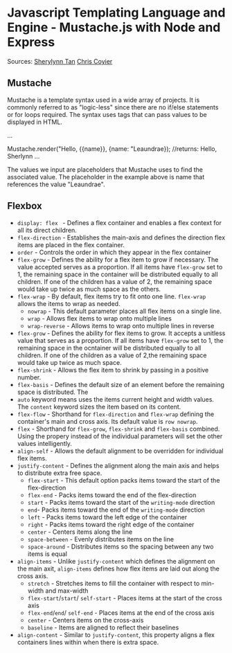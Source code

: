 # Javascript Templating Language and Engine - Mustache.js with Node and Express

Sources:
 [Sherylynn Tan](https://1sherlynn.medium.com/javascript-templating-language-and-engine-mustache-js-with-node-and-express-f4c2530e73b2)
 [Chris Coyier](https://css-tricks.com/snippets/css/a-guide-to-flexbox/)

## Mustache


 Mustache is a template syntax used in a wide array of projects. It is commonly referred to 
 as "logic-less" since there are no if/else statements or for loops required. The syntax
 uses tags that can pass values to be displayed in HTML. 

 ...
 
 Mustache.render("Hello, {{name}}, {name: "Leaundrae});
 //returns: Hello, Sherlynn
 ...

 The values we input are placeholders that Mustache uses to find the associated value. The placeholder
 in the example above is name that references the value "Leaundrae". 

## Flexbox

- `display: flex ` - Defines a flex container and enables a flex context for all its direct children.
- `flex-direction` - Establishes the main-axis and defines the direction flex items are placed in the flex container.
- `order` - Controls the order in which they appear in the flex container
- `flex-grow` - Defines the ability for a flex item to grow if necessary. The value accepted serves as a proportion. If all items have `flex-grow` set to 1, the remaining space in the container will be distributed equally to all children. If one of the children has a value of 2, the remaining space would take up twice as much space as the others.
- `flex-wrap` - By default, flex items try to fit onto one line. `flex-wrap` allows the items to wrap as needed.
    - `nowrap` - This default parameter places all flex items on a single line.
    - `wrap` - Allows flex items to wrap onto multiple lines
    - `wrap-reverse` - Allows items to wrap onto multiple lines in reverse
- `flex-grow` - Defines the ability for flex items to grow. It accepts a unitless value that serves as a proportion. If all items have `flex-grow` set to 1, the remaining space in the ocntainer will be distributed equally to all children. If one of the children as a value of 2,the remaining space would take up twice as much space.
- `flex-shrink` - Allows the flex item to shrink by passing in a positive number.
- `flex-basis` - Defines the default size of an element before the remaining space is distributed. The 
- `auto` keyword means uses the items current height and width values. The `content` keyword sizes the item based on its content. 
- `flex-flow` - Shorthand for `flex-direction` and `flex-wrap` defining the container's main and cross axis. Its default value is `row nowrap`.
- `flex` - Shorthand for `flex-grow`, `flex-shrink` and `flex-basis` combined. Using the propery instead of the individual parameters will set the other values intelligently. 
- `align-self` - Allows the default alignment to be overridden for individual flex items. 
- `justify-content` - Defines the alignment along the main axis and helps to distribute extra free space.
    - `flex-start` - This default option packs items toward the start of the flex-direction
    - `flex-end` - Packs items toward the end of the flex-direction
    - `start` - Packs items toward the start of the `writing-mode` direction
    - `end`- Packs items toward the end of the `writing-mode` direction
    - `left` - Packs items toward the left edge of the container
    - `right` - Packs items toward the right edge of the container
    - `center` - Centers items along the line
    - `space-between` - Evenly distributes items on the line
    - `space-around` - Distributes items so the spacing between any two items is equal
- `align-items` - Unlike `justify-content` which defines the alignment on the main axit, `align-items` defines how flex items are laid out along the cross axis. 
    - `stretch` - Stretches items to fill the container with respect to min-width and max-width
    - `flex-start`/`start`/ `self-start` - Places items at the start of the cross axis
    - `flex-end`/`end`/ `self-end` - Places items at the end of the cross axis
    - `center` - Centers items on the cross-axis
    - `baseline` - Items are aligned to reflect their baselines 
- `align-content` - Similar to `justify-content`, this property aligns a flex containers lines within when there is extra space.